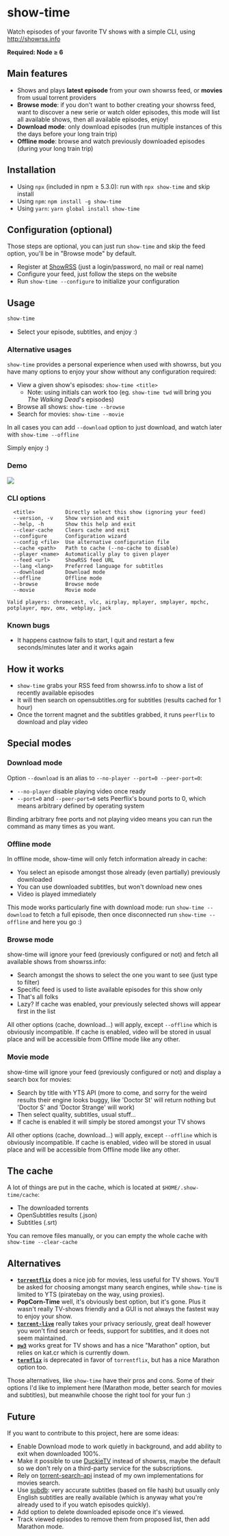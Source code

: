 # show-time

Watch episodes of your favorite TV shows with a simple CLI, using http://showrss.info

**Required: Node ≥ 6**

## Main features

* Shows and plays **latest episode** from your own showrss feed, or **movies** from usual torrent providers
* **Browse mode**: if you don't want to bother creating your showrss feed, want to discover a new serie or watch older episodes, this mode will list all available shows, then all available episodes, enjoy!
* **Download mode**: only download episodes (run multiple instances of this the days before your long train trip)
* **Offline mode**: browse and watch previously downloaded episodes (during your long train trip)

## Installation

* Using `npx` (included in npm ≥ 5.3.0): run with ``npx show-time`` and skip install
* Using `npm`: ``npm install -g show-time``
* Using `yarn`: ``yarn global install show-time``

## Configuration (optional)

Those steps are optional, you can just run `show-time` and skip the feed option, you'll be in "Browse mode" by default.

* Register at [ShowRSS](http://showrss.info) (just a login/password, no mail or real name)
* Configure your feed, just follow the steps on the website
* Run ``show-time --configure`` to initialize your configuration

## Usage

```sh
show-time
```

* Select your episode, subtitles, and enjoy :)

### Alternative usages

`show-time` provides a personal experience when used with showrss, but you have many options to enjoy your show without any configuration required:

* View a given show's episodes: `show-time <title>`
  * Note: using initials can work too (eg. `show-time twd` will bring you *The Walking Dead*'s episodes)
* Browse all shows: `show-time --browse`
* Search for movies: `show-time --movie`

In all cases you can add `--download` option to just download, and watch later with `show-time --offline`

Simply enjoy :)

### Demo

![](https://github.com/naholyr/show-time/raw/master/screencast.gif)

### CLI options

```
  <title>          Directly select this show (ignoring your feed)
  --version, -v    Show version and exit
  --help, -h       Show this help and exit
  --clear-cache    Clears cache and exit
  --configure      Configuration wizard
  --config <file>  Use alternative configuration file
  --cache <path>   Path to cache (--no-cache to disable)
  --player <name>  Automatically play to given player
  --feed <url>     ShowRSS feed URL
  --lang <lang>    Preferred language for subtitles
  --download       Download mode
  --offline        Offline mode
  --browse         Browse mode
  --movie          Movie mode

Valid players: chromecast, vlc, airplay, mplayer, smplayer, mpchc, potplayer, mpv, omx, webplay, jack
```

### Known bugs

* It happens castnow fails to start, I quit and restart a few seconds/minutes later and it works again

## How it works

* ``show-time`` grabs your RSS feed from showrss.info to show a list of recently available episodes
* It will then search on opensubtitles.org for subtitles (results cached for 1 hour)
* Once the torrent magnet and the subtitles grabbed, it runs ``peerflix`` to download and play video

## Special modes

### Download mode

Option ``--download`` is an alias to ``--no-player --port=0 --peer-port=0``:

* ``--no-player`` disable playing video once ready
* ``--port=0`` and ``--peer-port=0`` sets Peerflix's bound ports to 0, which means arbitrary defined by operating system

Binding arbitrary free ports and not playing video means you can run the command as many times as you want.

### Offline mode

In offline mode, show-time will only fetch information already in cache:

* You select an episode amongst those already (even partially) previously downloaded
* You can use downloaded subtitles, but won't download new ones
* Video is played immediately

This mode works particularly fine with download mode: run ``show-time --download`` to fetch a full episode, then once disconnected run ``show-time --offline`` and here you go :)

### Browse mode

show-time will ignore your feed (previously configured or not) and fetch all available shows from showrss.info:

* Search amongst the shows to select the one you want to see (just type to filter)
* Specific feed is used to liste available episodes for this show only
* That's all folks
* Lazy? If cache was enabled, your previously selected shows will appear first in the list

All other options (cache, download…) will apply, except `--offline` which is obviously incompatible. If cache is enabled, video will be stored in usual place and will be accessible from Offline mode like any other.

### Movie mode

show-time will ignore your feed (previously configured or not) and display a search box for movies:

* Search by title with YTS API (more to come, and sorry for the weird results their engine looks buggy, like 'Doctor St' will return nothing but 'Doctor S' and 'Doctor Strange' will work)
* Then select quality, subtitles, usual stuff…
* If cache is enabled it will simply be stored amongst your TV shows

All other options (cache, download…) will apply, except `--offline` which is obviously incompatible. If cache is enabled, video will be stored in usual place and will be accessible from Offline mode like any other.

## The cache

A lot of things are put in the cache, which is located at ``$HOME/.show-time/cache``:

* The downloaded torrents
* OpenSubtitles results (.json)
* Subtitles (.srt)

You can remove files manually, or you can empty the whole cache with ``show-time --clear-cache``

## Alternatives

* [**`torrentflix`**](https://github.com/ItzBlitz98/torrentflix) does a nice job for movies, less useful for TV shows. You'll be asked for choosing amongst many search engines, while `show-time` is limited to YTS (piratebay on the way, using proxies).
* **PopCorn-Time** well, it's obviously best option, but it's gone. Plus it wasn't really TV-shows friendly and a GUI is not always the fastest way to enjoy your show.
* [**`torrent-live`**](https://github.com/Ayms/torrent-live) really takes your privacy seriously, great deal! however you won't find search or feeds, support for subtitles, and it does not seem maintained.
* [**`pw3`**](https://github.com/ewnd9/pw3) works great for TV shows and has a nice "Marathon" option, but relies on kat.cr which is currently down.
* [**`termflix`**](https://github.com/asarode/termflix) is deprecated in favor of `torrentflix`, but has a nice Marathon option too.

Those alternatives, like `show-time` have their pros and cons. Some of their options I'd like to implement here (Marathon mode, better search for movies and subtitles), but meanwhile choose the right tool for your fun :)

## Future

If you want to contribute to this project, here are some ideas:

* Enable Download mode to work quietly in background, and add ability to exit when downloaded 100%.
* Make it possible to use [DuckieTV](http://schizoduckie.github.io/DuckieTV/) instead of showrss, maybe the default so we don't rely on a third-party service for the subscriptions.
* Rely on [torrent-search-api](https://github.com/JimmyLaurent/torrent-search-api) instead of my own implementations for movies search.
* Use [subdb](https://github.com/arshad/subdb-cli): very accurate subtitles (based on file hash) but usually only English subtitles are really available (which is anyway what you're already used to if you watch episodes quickly).
* Add option to delete downloaded episode once it's viewed.
* Track viewed episodes to remove them from proposed list, then add Marathon mode.
